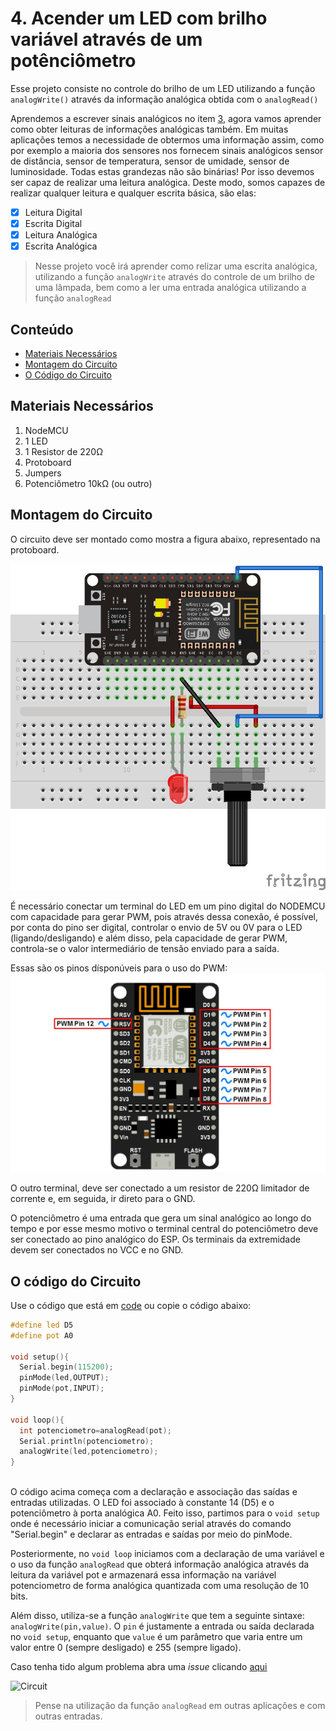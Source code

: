 # 4. Acender um LED com brilho variável através de um potênciômetro

Esse projeto consiste no controle do brilho de um LED utilizando a função ```analogWrite()``` através da informação analógica obtida com o ```analogRead()```

Aprendemos a escrever sinais analógicos no item [3](link), agora vamos aprender como obter leituras de informações analógicas também. Em muitas aplicações temos a necessidade de obtermos uma informação assim, como por exemplo a maioria dos sensores nos fornecem sinais analógicos sensor de distância, sensor de temperatura, sensor de umidade, sensor de luminosidade. Todas estas grandezas não são binárias! Por isso devemos ser capaz de realizar uma leitura analógica. Deste modo, somos capazes de realizar qualquer leitura e qualquer escrita básica, são elas:

- [x] Leitura Digital
- [x] Escrita Digital
- [x] Leitura Analógica
- [x] Escrita Analógica

> Nesse projeto você irá aprender como relizar uma escrita analógica, utilizando a função ```analogWrite``` através do controle de um brilho de uma lâmpada, bem como a ler uma entrada analógica utilizando a função ```analogRead```

## Conteúdo
- [Materiais Necessários](#materiais-necessários)
- [Montagem do Circuito](#montagem-do-circuito)
- [O Código do Circuito](#código-do-circuito)

## Materiais Necessários
1. NodeMCU
2. 1 LED
3. 1 Resistor de 220Ω
4. Protoboard
5. Jumpers
6. Potenciômetro 10kΩ (ou outro)

## Montagem do Circuito
O circuito deve ser montado como mostra a figura abaixo, representado na protoboard.

![Protoboard](assets/pinout.png)

É necessário conectar um terminal do LED em um pino digital do NODEMCU com capacidade para gerar PWM, pois através dessa conexão, é possível, por conta do pino ser digital, controlar o envio de 5V ou 0V para o LED (ligando/desligando) e além disso, pela capacidade de gerar PWM, controla-se o valor intermediário de tensão enviado para a saída. 

Essas são os pinos dísponúveis para o uso do PWM:
![Imagem do PWM](https://raw.githubusercontent.com/PETEletricaUFBA/IoT/master/3/assets/pinout.jpg)


O outro terminal, deve ser conectado a um resistor de 220Ω limitador de corrente e, em seguida, ir direto para o GND.

O potenciômetro é uma entrada que gera um sinal analógico ao longo do tempo e por esse mesmo motivo o terminal central do potenciômetro deve ser conectado ao pino analógico do ESP. Os terminais da extremidade devem ser conectados no VCC e no GND.

## O código do Circuito

Use o código que está em [code](code/code.ino) ou copie o código abaixo:
 
```C++
#define led D5
#define pot A0

void setup(){
  Serial.begin(115200);
  pinMode(led,OUTPUT);
  pinMode(pot,INPUT);
}

void loop(){
  int potenciometro=analogRead(pot); 
  Serial.println(potenciometro);
  analogWrite(led,potenciometro);
}
  
```
O código acima começa com a declaração e associação das saídas e entradas utilizadas. O LED foi associado à constante 14 (D5) e o potenciômetro à porta analógica A0. Feito isso, partimos para o ```void setup``` onde é necessário iniciar a comunicação serial através do comando "Serial.begin" e declarar as entradas e saídas por meio do pinMode.

Posteriormente, no ```void loop``` iniciamos com a declaração de uma variável e o uso da função ```analogRead```  que obterá informação analógica através da leitura da variável pot e armazenará essa informação na variável potenciometro de forma analógica quantizada com uma resolução de 10 bits. 

Além disso, utiliza-se a função ```analogWrite``` que tem a seguinte sintaxe: ```analogWrite(pin,value)```. O ```pin``` é justamente a entrada ou saída declarada no ```void setup```, enquanto que ```value``` é um parâmetro que varia entre um valor entre 0 (sempre desligado) e 255 (sempre ligado). 


Caso tenha tido algum problema abra uma _issue_ clicando [aqui](https://github.com/PETEletricaUFBA/IoT/issues/new)

![Circuit](assets/circuit.gif)

> Pense na utilização da função ```analogRead``` em outras aplicações e com outras entradas. 
